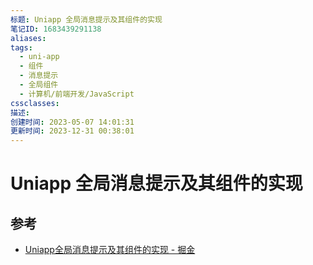 ```yaml
---
标题: Uniapp 全局消息提示及其组件的实现
笔记ID: 1683439291138
aliases: 
tags:
  - uni-app
  - 组件
  - 消息提示
  - 全局组件
  - 计算机/前端开发/JavaScript
cssclasses: 
描述: 
创建时间: 2023-05-07 14:01:31
更新时间: 2023-12-31 00:38:01
---
```


# Uniapp 全局消息提示及其组件的实现

## 参考

- [Uniapp全局消息提示及其组件的实现 - 掘金](https://juejin.cn/post/7107442847422349326)
